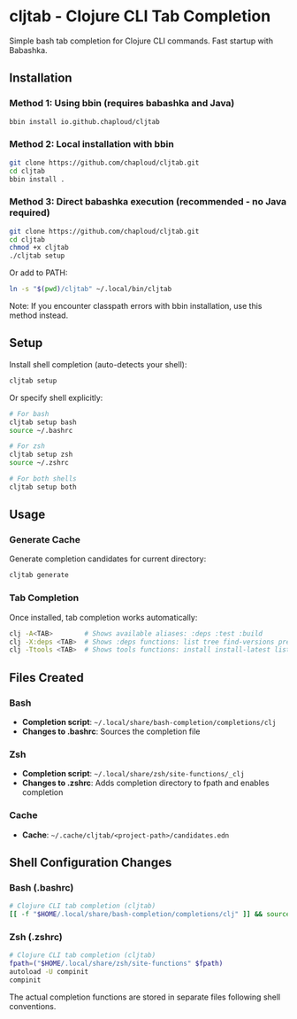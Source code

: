 # cljtab - Clojure CLI Tab Completion

Simple bash tab completion for Clojure CLI commands. Fast startup with Babashka.

## Installation

### Method 1: Using bbin (requires babashka and Java)

```bash
bbin install io.github.chaploud/cljtab
```

### Method 2: Local installation with bbin

```bash
git clone https://github.com/chaploud/cljtab.git
cd cljtab
bbin install .
```

### Method 3: Direct babashka execution (recommended - no Java required)

```bash
git clone https://github.com/chaploud/cljtab.git
cd cljtab
chmod +x cljtab
./cljtab setup
```

Or add to PATH:
```bash
ln -s "$(pwd)/cljtab" ~/.local/bin/cljtab
```

Note: If you encounter classpath errors with bbin installation, use this method instead.

## Setup

Install shell completion (auto-detects your shell):

```bash
cljtab setup
```

Or specify shell explicitly:

```bash
# For bash
cljtab setup bash
source ~/.bashrc

# For zsh
cljtab setup zsh
source ~/.zshrc

# For both shells
cljtab setup both
```

## Usage

### Generate Cache

Generate completion candidates for current directory:

```bash
cljtab generate
```

### Tab Completion

Once installed, tab completion works automatically:

```bash
clj -A<TAB>        # Shows available aliases: :deps :test :build
clj -X:deps <TAB>  # Shows :deps functions: list tree find-versions prep
clj -Ttools <TAB>  # Shows tools functions: install install-latest list
```

## Files Created

### Bash
- **Completion script**: `~/.local/share/bash-completion/completions/clj`
- **Changes to .bashrc**: Sources the completion file

### Zsh
- **Completion script**: `~/.local/share/zsh/site-functions/_clj`
- **Changes to .zshrc**: Adds completion directory to fpath and enables completion

### Cache
- **Cache**: `~/.cache/cljtab/<project-path>/candidates.edn`

## Shell Configuration Changes

### Bash (.bashrc)
```bash
# Clojure CLI tab completion (cljtab)
[[ -f "$HOME/.local/share/bash-completion/completions/clj" ]] && source "$HOME/.local/share/bash-completion/completions/clj"
```

### Zsh (.zshrc)
```bash
# Clojure CLI tab completion (cljtab)
fpath=("$HOME/.local/share/zsh/site-functions" $fpath)
autoload -U compinit
compinit
```

The actual completion functions are stored in separate files following shell conventions.